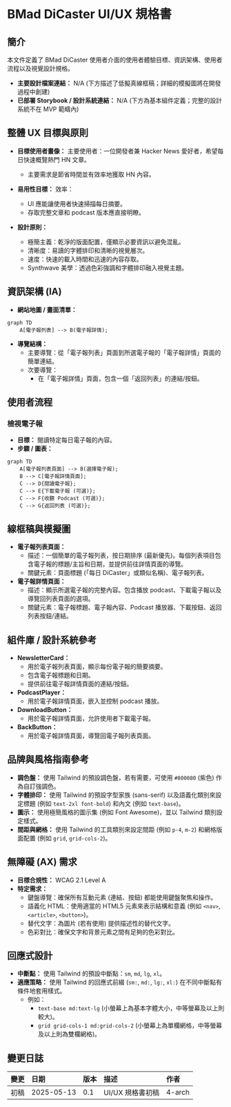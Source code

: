 # BMad DiCaster UI/UX 規格書

## 簡介

本文件定義了 BMad DiCaster 使用者介面的使用者體驗目標、資訊架構、使用者流程以及視覺設計規格。

- **主要設計檔案連結：** N/A (下方描述了低擬真線框稿；詳細的模擬圖將在開發過程中創建)
- **已部署 Storybook / 設計系統連結：** N/A (下方為基本組件定義；完整的設計系統不在 MVP 範疇內)

## 整體 UX 目標與原則

- **目標使用者畫像：** 主要使用者：一位開發者兼 Hacker News 愛好者，希望每日快速概覽熱門 HN 文章。

  - 主要需求是節省時間並有效率地獲取 HN 內容。

- **易用性目標：** 效率：

  - UI 應能讓使用者快速掃描每日摘要。
  - 存取完整文章和 podcast 版本應直接明瞭。

- **設計原則：**
  - 極簡主義：乾淨的版面配置，僅顯示必要資訊以避免混亂。
  - 清晰度：易讀的字體排印和清晰的視覺層次。
  - 速度：快速的載入時間和迅速的內容存取。
  - Synthwave 美學：透過色彩強調和字體排印融入視覺主題。

## 資訊架構 (IA)

- **網站地圖 / 畫面清單：**

```mermaid
graph TD
    A[電子報列表] --> B(電子報詳情);
```

- **導覽結構：**
  - 主要導覽：從「電子報列表」頁面到所選電子報的「電子報詳情」頁面的簡單連結。
  - 次要導覽：
    - 在「電子報詳情」頁面，包含一個「返回列表」的連結/按鈕。

## 使用者流程

### 檢視電子報

- **目標：** 閱讀特定每日電子報的內容。
- **步驟 / 圖表：**

<!-- end list -->

```mermaid
graph TD
    A[電子報列表頁面] --> B(選擇電子報);
    B --> C[電子報詳情頁面];
    C --> D{閱讀電子報};
    C --> E{下載電子報 (可選)};
    C --> F{收聽 Podcast (可選)};
    C --> G{返回列表 (可選)};
```

## 線框稿與模擬圖

- **電子報列表頁面：**
  - 描述：一個簡單的電子報列表，按日期排序 (最新優先)。每個列表項目包含電子報的標題/主旨和日期，並提供前往詳情頁面的導覽。
  - 關鍵元素：頁面標題 (「每日 DiCaster」或類似名稱)、電子報列表。
- **電子報詳情頁面：**
  - 描述：顯示所選電子報的完整內容。包含播放 podcast、下載電子報以及導覽回列表頁面的選項。
  - 關鍵元素：電子報標題、電子報內容、Podcast 播放器、下載按鈕、返回列表按鈕/連結。

## 組件庫 / 設計系統參考

- **NewsletterCard：**
  - 用於電子報列表頁面，顯示每份電子報的簡要摘要。
  - 包含電子報標題和日期。
  - 提供前往電子報詳情頁面的連結/按鈕。
- **PodcastPlayer：**
  - 用於電子報詳情頁面，嵌入並控制 podcast 播放。
- **DownloadButton：**
  - 用於電子報詳情頁面，允許使用者下載電子報。
- **BackButton：**
  - 用於電子報詳情頁面，導覽回電子報列表頁面。

## 品牌與風格指南參考

- **調色盤：** 使用 Tailwind 的預設調色盤，若有需要，可使用 `#800080` (紫色) 作為自訂強調色。
- **字體排印：** 使用 Tailwind 的預設字型家族 (sans-serif) 以及語義化類別來設定標題 (例如 `text-2xl font-bold`) 和內文 (例如 `text-base`)。
- **圖示：** 使用極簡風格的圖示集 (例如 Font Awesome)，並以 Tailwind 類別設定樣式。
- **間距與網格：** 使用 Tailwind 的工具類別來設定間距 (例如 `p-4`, `m-2`) 和網格版面配置 (例如 `grid`, `grid-cols-2`)。

## 無障礙 (AX) 需求

- **目標合規性：** WCAG 2.1 Level A
- **特定需求：**
  - 鍵盤導覽：確保所有互動元素 (連結、按鈕) 都能使用鍵盤聚焦和操作。
  - 語義化 HTML：使用適當的 HTML5 元素來表示結構和意義 (例如 `<nav>`, `<article>`, `<button>`)。
  - 替代文字：為圖片 (若有使用) 提供描述性的替代文字。
  - 色彩對比：確保文字和背景元素之間有足夠的色彩對比。

## 回應式設計

- **中斷點：** 使用 Tailwind 的預設中斷點：`sm`, `md`, `lg`, `xl`。
- **適應策略：** 使用 Tailwind 的回應式前綴 (`sm:`, `md:`, `lg:`, `xl:`) 在不同中斷點有條件地套用樣式。
  - 例如：
    - `text-base md:text-lg` (小螢幕上為基本字體大小，中等螢幕及以上則較大)。
    - `grid grid-cols-1 md:grid-cols-2` (小螢幕上為單欄網格，中等螢幕及以上則為雙欄網格)。

## 變更日誌

| 變更 | 日期       | 版本 | 描述             | 作者   |
| :--- | :--------- | :--- | :--------------- | :----- |
| 初稿 | 2025-05-13 | 0.1  | UI/UX 規格書初稿 | 4-arch |

